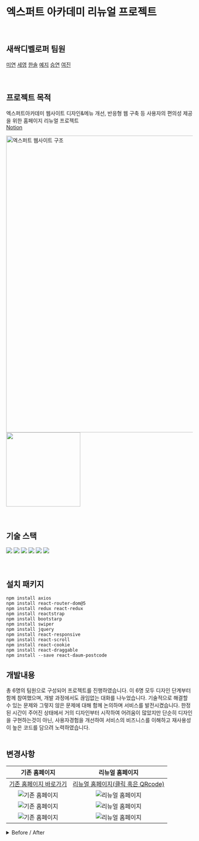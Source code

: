 # 엑스퍼트 아카데미 리뉴얼 프로젝트
<br/>

## 새싹디벨로퍼 팀원
[미연](https://github.com/kalmtalyst) 
[세영](https://github.com/julie-kim-dev) 
[한솔](https://github.com/hansol787897465121) 
[예지](https://github.com/yeahhaaa) 
[승연](https://github.com/devSeung0v0)
[여진](https://github.com/yeojincho)
<br/>
<br/>
<br/>

## 프로젝트 목적
엑스퍼트아카데미 웹사이트 디자인&메뉴 개선, 반응형 웹 구축 등 사용자의 편의성 제공을 위한 홈페이지 리뉴얼 프로젝트 <br/>
[Notion](https://www.notion.so/Sesac-1c656fd978fd4196b04fb7728cb26293)
  <div >
<img width="800" alt="엑스퍼트 웹사이트 구조" src="https://user-images.githubusercontent.com/86069422/160288239-68dedfbc-0881-42a2-8e3f-c06536b316bd.png">
<img src="https://user-images.githubusercontent.com/86069422/160289118-1d22d280-9e8c-4abd-bcce-61477758457a.png" width="200"/>
  
  </div>
<br/>
<br/>

## 기술 스택

  ![](https://img.shields.io/badge/-react-blue?logo=React)
  ![](https://img.shields.io/badge/-JavaScript-yellow?logo=JavaScript)
  ![](https://img.shields.io/badge/-jQuery-green?logo=jQuery)
  ![](https://img.shields.io/badge/-CSS-orange?logo=CSS3)
  ![](https://img.shields.io/badge/-VScode-red)
  ![](https://img.shields.io/badge/-Figma-blueviolet?logo=Figma)
<br/><br/><br/>

## 설치 패키지
```
npm install axios
npm install react-router-dom@5
npm install redux react-redux
npm install reactstrap
npm install bootstarp
npm install swiper
npm install jquery
npm install react-responsive
npm install react-scroll
npm install react-cookie
npm install react-draggable
npm install --save react-daum-postcode 
```

## 개발내용
총 6명의 팀원으로 구성되어 프로젝트를 진행하였습니다. 이 6명 모두 디자인 단계부터 함께 참여했으며, 개발 과정에서도 끊임없는 대화를 나누었습니다. 기술적으로 해결할 수 있는 문제와 그렇지 않은 문제에 대해 함께 논의하며 서비스를 발전시켰습니다. 한정된 시간이 주어진 상태에서 거의 디자인부터 시작하여 어려움이 많았지만 단순히 디자인을 구현하는것이 아닌, 사용자경험을 개선하여 서비스의 비즈니스를 이해하고 재사용성이 높은 코드를 담으려 노력하였습니다. 
<br/><br/>

## 변경사항

  |기존 홈페이지|리뉴얼 홈페이지|
|:-:|:-:|
|[기존 홈페이지 바로가기](http://www.excacademy.co.kr/)|[리뉴얼 홈페이지(클릭 혹은 QRcode)](http://expert002.cafe24.com/)|
|![기존 홈페이지](https://user-images.githubusercontent.com/86069422/160289411-564c3b27-dd5b-497a-8f6f-98bd0ca8de34.png)|![리뉴얼 홈페이지](https://user-images.githubusercontent.com/86069422/160289403-dce6064d-75b5-4668-a56d-88ebef30ba16.png)|
|![기존 홈페이지](https://user-images.githubusercontent.com/86069422/160289555-1ee62272-7c95-4c86-b8b2-5b5a182454a0.png)|![리뉴얼 홈페이지](https://user-images.githubusercontent.com/86069422/160289560-99a1851c-7af1-4a28-93e6-42bbab8ff2b7.png)|
|![기존 홈페이지](https://user-images.githubusercontent.com/86069422/160290095-85b481db-e5d1-46ae-97f0-3655c2fae262.jpeg)|![리뉴얼 홈페이지](https://user-images.githubusercontent.com/86069422/160287960-a890546d-580d-44d0-b05a-3060499e0506.gif)|

<details>
<summary> Before / After </summary>
<div markdown="1">
  


</div>
</details>








